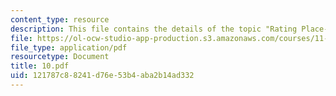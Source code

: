 ```yaml
---
content_type: resource
description: This file contains the details of the topic "Rating Place-Ratings".
file: https://ol-ocw-studio-app-production.s3.amazonaws.com/courses/11-947-imaging-the-city-the-place-of-media-in-city-design-and-development-fall-1998/121787c88241d76e53b4aba2b14ad332_10.pdf
file_type: application/pdf
resourcetype: Document
title: 10.pdf
uid: 121787c8-8241-d76e-53b4-aba2b14ad332
---
```

